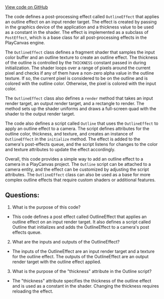 [View code on GitHub](https://github.com/playcanvas/engine/scripts/posteffects/posteffect-outline.js)

The code defines a post-processing effect called `OutlineEffect` that applies an outline effect on an input render target. The effect is created by passing in the graphics device of the application and a thickness value to be used as a constant in the shader. The effect is implemented as a subclass of `PostEffect`, which is a base class for all post-processing effects in the PlayCanvas engine.

The `OutlineEffect` class defines a fragment shader that samples the input color buffer and an outline texture to create an outline effect. The thickness of the outline is controlled by the `THICKNESS` constant passed in during initialization. The shader loops over a range of pixels around the current pixel and checks if any of them have a non-zero alpha value in the outline texture. If so, the current pixel is considered to be on the outline and is colored with the outline color. Otherwise, the pixel is colored with the input color.

The `OutlineEffect` class also defines a `render` method that takes an input render target, an output render target, and a rectangle to render. The method sets up the shader uniforms and draws a full-screen quad with the shader to the output render target.

The code also defines a script called `Outline` that uses the `OutlineEffect` to apply an outline effect to a camera. The script defines attributes for the outline color, thickness, and texture, and creates an instance of `OutlineEffect` in the `initialize` method. The effect is added to the camera's post-effects queue, and the script listens for changes to the color and texture attributes to update the effect accordingly.

Overall, this code provides a simple way to add an outline effect to a camera in a PlayCanvas project. The `Outline` script can be attached to a camera entity, and the effect can be customized by adjusting the script attributes. The `OutlineEffect` class can also be used as a base for more complex outline effects that require custom shaders or additional features.
## Questions: 
 1. What is the purpose of this code?
- This code defines a post effect called OutlineEffect that applies an outline effect on an input render target. It also defines a script called Outline that initializes and adds the OutlineEffect to a camera's post effects queue.

2. What are the inputs and outputs of the OutlineEffect?
- The inputs of the OutlineEffect are an input render target and a texture for the outline effect. The outputs of the OutlineEffect are an output render target with the outline effect applied.

3. What is the purpose of the "thickness" attribute in the Outline script?
- The "thickness" attribute specifies the thickness of the outline effect and is used as a constant in the shader. Changing the thickness requires reloading the effect.